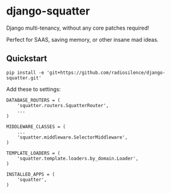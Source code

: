 django-squatter
===============

Django multi-tenancy, without any core patches required!

Perfect for SAAS, saving memory, or other insane mad ideas.

Quickstart
----------

    pip install -e 'git+https://github.com/radiosilence/django-squatter.git'

Add these to settings:
    
    DATABASE_ROUTERS = (
        'squatter.routers.SquatterRouter',
        ...
    )

    MIDDLEWARE_CLASSES = (
        ...
        'squatter.middleware.SelectorMiddleware',
    )

    TEMPLATE_LOADERS = (
        'squatter.template.loaders.by_domain.Loader',
    )

    INSTALLED_APPS = (
        'squatter',
    )
